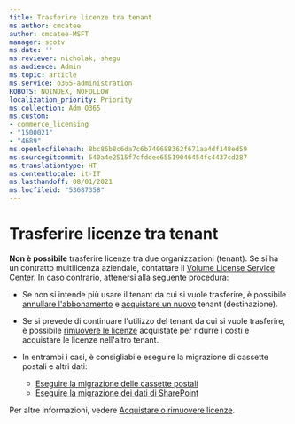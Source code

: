 ```yaml
---
title: Trasferire licenze tra tenant
ms.author: cmcatee
author: cmcatee-MSFT
manager: scotv
ms.date: ''
ms.reviewer: nicholak, shegu
ms.audience: Admin
ms.topic: article
ms.service: o365-administration
ROBOTS: NOINDEX, NOFOLLOW
localization_priority: Priority
ms.collection: Adm_O365
ms.custom:
- commerce_licensing
- "1500021"
- "4689"
ms.openlocfilehash: 8bc86b8c6da7c6b740688362f671aa4df148ed59
ms.sourcegitcommit: 540a4e2515f7cfddee65519046454fc4437cd287
ms.translationtype: HT
ms.contentlocale: it-IT
ms.lasthandoff: 08/01/2021
ms.locfileid: "53687358"
---
```

# <a name="transfer-licenses-between-tenants"></a>Trasferire licenze tra tenant

**Non è possibile** trasferire licenze tra due organizzazioni (tenant). Se si ha un contratto multilicenza aziendale, contattare il [Volume License Service Center](https://support.microsoft.com/help/4471406/how-to-contact-the-microsoft-volume-licensing-service-center). In caso contrario, attenersi alla seguente procedura:

- Se non si intende più usare il tenant da cui si vuole trasferire, è possibile [annullare l'abbonamento](https://admin.microsoft.com/Adminportal/Home?source=applauncher#/subscriptions) e [acquistare un nuovo](https://www.microsoft.com/microsoft-365/business/compare-all-microsoft-365-business-products?rtc=2&activetab=tab:primaryr2) tenant (destinazione).
- Se si prevede di continuare l'utilizzo del tenant da cui si vuole trasferire, è possibile [rimuovere le licenze](/microsoft-365/commerce/licenses/buy-licenses#buy-or-remove-licenses-for-your-business-subscription) acquistate per ridurre i costi e acquistare le licenze nell'altro tenant.
- In entrambi i casi, è consigliabile eseguire la migrazione di cassette postali e altri dati:

    - [Eseguire la migrazione delle cassette postali](/Exchange/mailbox-migration/migrate-mailboxes-across-tenants)
    - [Eseguire la migrazione dei dati di SharePoint](https://aka.ms/modernSpoAdminCenter/CloudContentMigrations)

Per altre informazioni, vedere [Acquistare o rimuovere licenze](/microsoft-365/commerce/licenses/buy-licenses).
